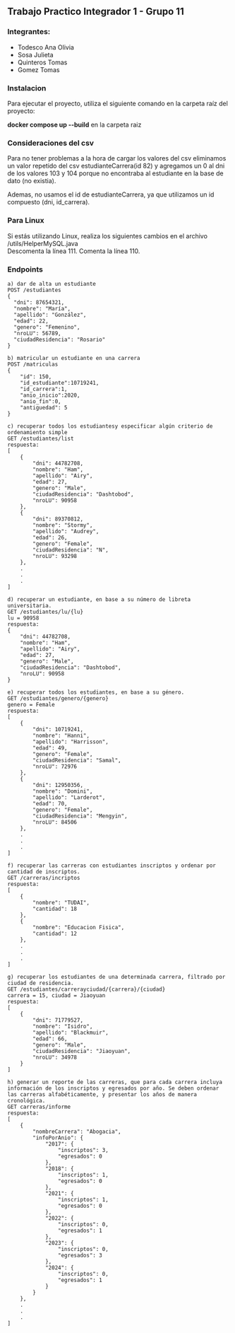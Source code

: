 ## Trabajo Practico Integrador 1 - Grupo 11

<h3>Integrantes:</h1>
<ul>
  <li>Todesco Ana Olivia</li>
  <li>Sosa Julieta</li>
  <li>Quinteros Tomas</li>
  <li>Gomez Tomas</li>
</ul>

### Instalacion
<p>Para ejecutar el proyecto, utiliza el siguiente comando en la carpeta raíz del proyecto:</p>
<b>docker compose up --build</b> en la carpeta raiz

### Consideraciones del csv
Para no tener problemas a la hora de cargar los valores del csv eliminamos un valor repetido del csv estudianteCarrera(id 82) y agregamos un 0 al dni de los valores 103 y 104 porque no encontraba al estudiante en la base de dato (no existia).

Ademas, no usamos el id de estudianteCarrera, ya que utilizamos un id compuesto (dni, id_carrera).

### Para Linux
<p>Si estás utilizando Linux, realiza los siguientes cambios en el archivo /utils/HelperMySQL.java 
<br>
Descomenta la línea 111.
Comenta la línea 110.</p>

### Endpoints

```
a) dar de alta un estudiante 
POST /estudiantes
{
  "dni": 87654321,
  "nombre": "María",
  "apellido": "González",
  "edad": 22,
  "genero": "Femenino",
  "nroLU": 56789,
  "ciudadResidencia": "Rosario"
}
```
```
b) matricular un estudiante en una carrera 
POST /matriculas
{
    "id": 150,
    "id_estudiante":10719241,
    "id_carrera":1,
    "anio_inicio":2020,
    "anio_fin":0,
    "antiguedad": 5
}
```
```
c) recuperar todos los estudiantesy especificar algún criterio de ordenamiento simple
GET /estudiantes/list
respuesta:
[
    {
        "dni": 44782708,
        "nombre": "Ham",
        "apellido": "Airy",
        "edad": 27,
        "genero": "Male",
        "ciudadResidencia": "Dashtobod",
        "nroLU": 90958
    },
    {
        "dni": 89370812,
        "nombre": "Stormy",
        "apellido": "Audrey",
        "edad": 26,
        "genero": "Female",
        "ciudadResidencia": "N",
        "nroLU": 93298
    },
    .
    .
    . 
]
```
``` 
d) recuperar un estudiante, en base a su número de libreta universitaria.
GET /estudiantes/lu/{lu}
lu = 90958
respuesta:
{
    "dni": 44782708,
    "nombre": "Ham",
    "apellido": "Airy",
    "edad": 27,
    "genero": "Male",
    "ciudadResidencia": "Dashtobod",
    "nroLU": 90958
}
```
``` 
e) recuperar todos los estudiantes, en base a su género.
GET /estudiantes/genero/{genero}
genero = Female
respuesta:
[
    {
        "dni": 10719241,
        "nombre": "Hanni",
        "apellido": "Harrisson",
        "edad": 49,
        "genero": "Female",
        "ciudadResidencia": "Samal",
        "nroLU": 72976
    },
    {
        "dni": 12950356,
        "nombre": "Domini",
        "apellido": "Larderot",
        "edad": 70,
        "genero": "Female",
        "ciudadResidencia": "Mengyin",
        "nroLU": 84506
    },
    .
    .
    .
]
```
```
f) recuperar las carreras con estudiantes inscriptos y ordenar por cantidad de inscriptos. 
GET /carreras/incriptos
respuesta:
[
    {
        "nombre": "TUDAI",
        "cantidad": 18
    },
    {
        "nombre": "Educacion Fisica",
        "cantidad": 12
    },
    .
    .
    .
]
```
``` 
g) recuperar los estudiantes de una determinada carrera, filtrado por ciudad de residencia. 
GET /estudiantes/carrerayciudad/{carrera}/{ciudad}
carrera = 15, ciudad = Jiaoyuan
respuesta:
[
    {
        "dni": 71779527,
        "nombre": "Isidro",
        "apellido": "Blackmuir",
        "edad": 66,
        "genero": "Male",
        "ciudadResidencia": "Jiaoyuan",
        "nroLU": 34978
    }
]
```
``` 
h) generar un reporte de las carreras, que para cada carrera incluya información de los inscriptos y egresados por año. Se deben ordenar las carreras alfabéticamente, y presentar los años de manera cronológica. 
GET carreras/informe
respuesta:
[
    {
        "nombreCarrera": "Abogacia",
        "infoPorAnio": {
            "2017": {
                "inscriptos": 3,
                "egresados": 0
            },
            "2018": {
                "inscriptos": 1,
                "egresados": 0
            },
            "2021": {
                "inscriptos": 1,
                "egresados": 0
            },
            "2022": {
                "inscriptos": 0,
                "egresados": 1
            },
            "2023": {
                "inscriptos": 0,
                "egresados": 3
            },
            "2024": {
                "inscriptos": 0,
                "egresados": 1
            }
        }
    },
    .
    .
    .
]
```